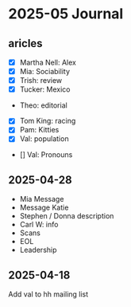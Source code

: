 # 2025-05 Journal

## aricles

* [x] Martha Nell: Alex
* [x] Mia: Sociability
* [x] Trish: review
* [x] Tucker: Mexico
* Theo: editorial
* [x] Tom King: racing
* [x] Pam: Kitties
* [x] Val: population
* [] Val: Pronouns

## 2025-04-28

* Mia Message
* Message Katie
* Stephen / Donna description
* Carl W: info
* Scans
* EOL
* Leadership


## 2025-04-18

Add val to hh mailing list